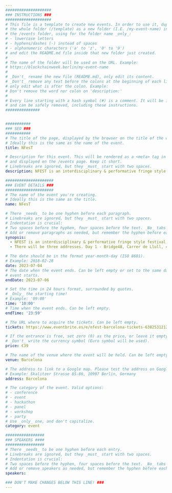 ```yaml
---
####################
### INSTRUCTIONS ###
####################
# This file is a template to create new events. In order to use it, duplicate
# the whole folder (/template) as a new folder (I.E. /my-event-name) inside of
# the /events folder, using for the folder name _only_:
# - lowercase letters
# - hyphens/dashes (-) instead of spaces
# - alphanumeric characters ('a' to 'z', '0' to '9')
# and edit the README.md file inside that new folder just created.
#
# The name of the folder will be used on the URL. Example:
# https://blockchainweek.berlin/my-event-name
#
# _Don't_ rename the new file (README.md), only edit its content.
# _Don't_ remove any text before the colons at the beginning of each line,
# only edit what is after the colon. Example:
# Don't remove the word nor colon on 'description:'
#
# Every line starting with a hash symbol (#) is a comment. It will be ignored
# and can be safely removed, including these instructions.
###############


###########
### SEO ###
###########
# The title of the page, displayed by the browser on the title of the window.
# Ideally this is the same as the name of the event.
title: NFesT

# Description for this event. This will be rendered as a <meta> tag in the HTML,
# and displayed on the /events page. Keep it short.
# Linebreaks are ignored, but they _must_ start with two spaces.
description: NFEST is an interdisciplinary & performative fringe style festival, taking place in three different locations in the heart of Barcelona, Spain on July 4, 5 & 6. Created by NFT.BCN community.

#####################
### EVENT DETAILS ###
#####################
# The name of the event you're creating.
# Ideally this is the same as the title.
name: NFesT

# There _needs_ to be one hyphen before each paragraph.
# Linebreaks are ignored, but they _must_ start with two spaces.
# Indentation is crucial:
# Two spaces before the hyphen, four spaces before the text. _No_ tabs allowed.
# Add or remove paragraphs as needed, but remember the hyphen before each entry.
synopsis:
  - NFEST is an interdisciplinary & performative fringe style festival, taking place in three different locations in the heart of Barcelona, Spain on July 4, 5 & 6. Created by NFT.BCN community.
  - There will be three addresses. Day 1 - Bridge48, Carrer de Llull, 48, 08005 Barcelona. Day 2 - Akasha Hub, Carrer de la Verneda, 19, Nave 1, 08018 Barcelona. Day 3 - Lezar House, Carrer del Rosselló, 379, 08025 Barcelona.

# The date should be in the format year-month-day (ISO 8601).
# Example: 2018-02-28
date: 2023-07-04
# The date when the event ends. Can be left empty or set to the same day the
# event starts.
endDate: 2023-07-06

# Set the time in 24 hours format, surrounded by quotes.
# _Only_ the starting time!
# Example: '09:00'
time: '10:00'
# Time when the event ends. Can be left empty.
endTime: '23:59'

# The URL where to acquire the tickets. Can be left empty.
tickets: https://www.eventbrite.es/e/nfest-barcelona-tickets-638253121267

# If the entrance is free, set zero (0) as the price, or leave it empty.
# _Don't_ write the currency symbol (Euro symbol will be used).
price: €39

# The name of the venue where the event will be held. Can be left empty.
venue: Barcelona

# The address to link to a Google map. Please test the address on Google Maps.
# Example: Skalitzer Strasse 85-86, 10997 Berlin, Germany
address: Barcelona

# The category of the event. Valid options:
# - conference
# - event
# - hackathon
# - panel
# - workshop
# - party
# Use _only_ one, and don't capitalize.
category: event

#################
### SPEAKERS ####
#################
# There _needs_ to be one hyphen before each entry.
# Linebreaks are ignored, but they _must_ start with two spaces.
# Indentation is crucial:
# Two spaces before the hyphen, four spaces before the text. _No_ tabs allowed.
# Add or remove speakers as needed, but remember the hyphen before each entry.
speakers:

### DON'T MAKE CHANGES BELOW THIS LINE! ###
---
```


<!-- ### DON'T MAKE CHANGES BELOW THIS LINE! ### -->

<Event-Content/>

